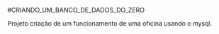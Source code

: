 #CRIANDO_UM_BANCO_DE_DADOS_DO_ZERO

Projeto criação de um funcionamento de uma oficina usando  o mysql.
